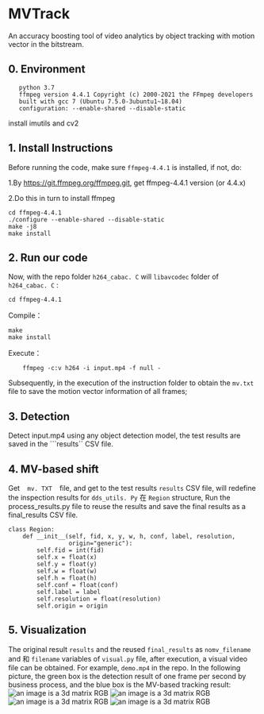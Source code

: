 # MVTrack
An accuracy boosting tool of video analytics by object tracking with motion vector in the bitstream.

## 0. Environment

```OS ubuntu~18.04
   python 3.7
   ffmpeg version 4.4.1 Copyright (c) 2000-2021 the FFmpeg developers
   built with gcc 7 (Ubuntu 7.5.0-3ubuntu1~18.04)
   configuration: --enable-shared --disable-static

```
install imutils and cv2
## 1. Install Instructions

Before running the code, make sure ```ffmpeg-4.4.1``` is installed, if not, do:

1.By https://git.ffmpeg.org/ffmpeg.git, get ffmpeg-4.4.1 version (or 4.4.x)

2.Do this in turn to install ffmpeg

   ```
   cd ffmpeg-4.4.1
   ./configure --enable-shared --disable-static
   make -j8
   make install
   ```   


## 2. Run our code

Now, with the repo folder ```h264_cabac. C``` will ```libavcodec``` folder of ```h264_cabac. C``` :

```cd ffmpeg-4.4.1```

Compile：

```
make
make install
```

Execute：

```
    ffmpeg -c:v h264 -i input.mp4 -f null - 
```

Subsequently, in the execution of the instruction folder to obtain the ```mv.txt``` file to save the motion vector information of all frames;

## 3. Detection

Detect input.mp4 using any object detection model, the test results are saved in the ```results`` CSV file.

## 4. MV-based shift

Get ` ` ` mv. TXT ` ` ` file, and get to the test results ```results``` CSV file, will redefine the inspection results for ```dds_utils. Py``` 在 ```Region``` structure, Run the process_results.py file to reuse the results and save the final results as a final_results CSV file.

```
class Region:
    def __init__(self, fid, x, y, w, h, conf, label, resolution,
                 origin="generic"):
        self.fid = int(fid)
        self.x = float(x)
        self.y = float(y)
        self.w = float(w)
        self.h = float(h)
        self.conf = float(conf)
        self.label = label
        self.resolution = float(resolution)
        self.origin = origin
```

## 5. Visualization
The original result ```results``` and the reused ```final_results``` as ```nomv_filename``` and 和 ```filename``` variables of ```visual.py``` file, after execution, a visual video file can be obtained. For example, ```demo.mp4``` in the repo.
In the following picture, the green box is the detection result of one frame per second by business process, and the blue box is the MV-based tracking result:
![an image is a 3d matrix RGB](/0000000125.png "An image is a 3D matrix")
![an image is a 3d matrix RGB](/0000000151.png "An image is a 3D matrix")
![an image is a 3d matrix RGB](/0000000155.png "An image is a 3D matrix")
![an image is a 3d matrix RGB](/0000000177.png "An image is a 3D matrix")
